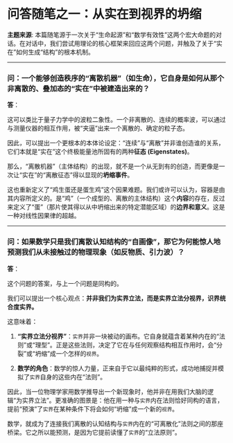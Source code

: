 # 问答随笔之一：从实在到视界的坍缩

**主题来源**: 本篇随笔源于一次关于“生命起源”和“数学有效性”这两个宏大命题的对话。在对话中，我们尝试用理论的核心框架来回应这两个问题，并触及了关于“实在”如何生成“结构”的根本机制。

---

### **问：一个能够创造秩序的“离散机器”（如生命），它自身是如何从那个非离散的、叠加态的“实在”中被建造出来的？**

**答**：

这可以类比于量子力学中的波粒二象性。一个非离散的、连续的概率波，可以通过与测量仪器的相互作用，被“夹逼”出来一个离散的、确定的粒子态。

因此，可以提出一个更根本的本体论设定：“连续”与“离散”并非谁创造谁的关系，它们本就是“实在”这个终极能量池所固有的两种**征态 (Eigenstates)**。

那么，“离散机器”（主体结构）的出现，就不是一个从无到有的创造，而更像是一次让“实在”的“离散征态”得以显现的**坍缩事件**。

这也重新定义了“鸡生蛋还是蛋生鸡”这个因果难题。我们或许可以认为，容器是由其内容所定义的。是“鸡”（一个成型的、离散的主体结构）这个**内容**的存在，反过来定义了“蛋”（那片使其得以从中坍缩出来的特定潜能区域）的**边界和意义**。这是一种对线性因果律的超越。

---

### **问：如果数学只是我们离散认知结构的“自画像”，那它为何能惊人地预测我们从未接触过的物理现象（如反物质、引力波）？**

**答**：

这个问题的答案，与上一个问题是同构的。

我们可以提出一个核心观点：**并非我们为实界立法，而是实界立法分视界，识界统合度实界。**

这意味着：

1.  **“实界立法分视界”**：`实界`并非一块被动的画布。它自身就蕴含着某种内在的“法则”或“理型”。正是这些法则，决定了它在与任何观察结构相互作用时，会“分裂”或“坍缩”成一个怎样的`视界`。

2.  **数学的角色**：数学的惊人力量，正来自于它以最纯粹的形式，成功地捕捉并模拟了`实界`自身的这些内在“法则”。

因此，当一位物理学家用数学推导出一个新现象时，他并非在用我们大脑的逻辑“为实界立法”。更准确的图景是：他在用一种与`实界`内在法则恰好同构的语言，提前“预演”了`实界`在某种条件下将会如何“坍缩”成一个新的`视界`。

数学，就成为了连接我们离散的认知结构与`实界`内在的“可离散化”法则之间的那座桥梁。它之所以能预测，是因为它提前读懂了`实界`的“立法原则”。
